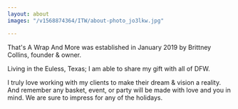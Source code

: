 ```yaml
---
layout: about
images: "/v1568874364/ITW/about-photo_jo3lkw.jpg"

---
```

That's A Wrap And More was established in January 2019 by Brittney Collins, founder & owner.

Living in the Euless, Texas; I am able to share my gift with all of DFW.

I truly love working with my clients to make their dream & vision a reality. And remember any basket, event, or party will be made with love and you in mind. We are sure to impress for any of the holidays.